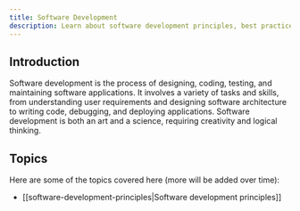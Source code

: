 ```yaml
---
title: Software Development
description: Learn about software development principles, best practices, and tools to build high-quality software applications.
---
```


## **Introduction**

Software development is the process of designing, coding, testing, and maintaining software applications. It involves a variety of tasks and skills, from understanding user requirements and designing software architecture to writing code, debugging, and deploying applications. Software development is both an art and a science, requiring creativity and logical thinking.

## Topics

Here are some of the topics covered here (more will be added over time):

- [[software-development-principles|Software development principles]]
